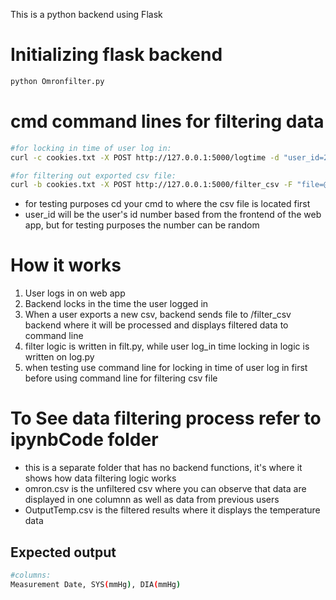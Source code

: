 This is a python backend using Flask 
# Initializing flask backend
```bash
python Omronfilter.py
``` 
# cmd command lines for filtering data
```bash
#for locking in time of user log in:
curl -c cookies.txt -X POST http://127.0.0.1:5000/logtime -d "user_id=234"

#for filtering out exported csv file:
curl -b cookies.txt -X POST http://127.0.0.1:5000/filter_csv -F "file=@omron.csv"
```
- for testing purposes cd your cmd to where the csv file is located first
- user_id will be the user's id number based from the frontend of the web app, but for testing purposes the number can be random

# How it works
1. User logs in on web app
2. Backend locks in the time the user logged in
3. When a user exports a new csv, backend sends file to /filter_csv backend where it will be processed and displays filtered data to command line
4. filter logic is written in filt.py, while user log_in time locking in logic is written on log.py
5. when testing use command line for locking in time of user log in first before using command line for filtering csv file

# To See data filtering process refer to ipynbCode folder
- this is a separate folder that has no backend functions, it's where it shows how data filtering logic works
- omron.csv is the unfiltered csv where you can observe that data are displayed in one columnn as well as data from previous users
- OutputTemp.csv is the filtered results where it displays the temperature data

## Expected output
```bash
#columns:
Measurement Date, SYS(mmHg), DIA(mmHg)
```
